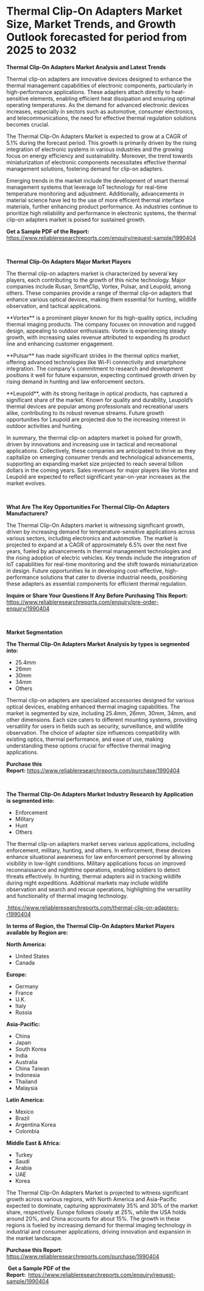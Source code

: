 <p><h1>Thermal Clip-On Adapters Market Size, Market Trends, and Growth Outlook forecasted for period from 2025 to 2032</h1></p><p><strong>Thermal Clip-On Adapters Market Analysis and Latest Trends</strong></p>
<p><p>Thermal clip-on adapters are innovative devices designed to enhance the thermal management capabilities of electronic components, particularly in high-performance applications. These adapters attach directly to heat-sensitive elements, enabling efficient heat dissipation and ensuring optimal operating temperatures. As the demand for advanced electronic devices increases, especially in sectors such as automotive, consumer electronics, and telecommunications, the need for effective thermal regulation solutions becomes crucial.</p><p>The Thermal Clip-On Adapters Market is expected to grow at a CAGR of 5.1% during the forecast period. This growth is primarily driven by the rising integration of electronic systems in various industries and the growing focus on energy efficiency and sustainability. Moreover, the trend towards miniaturization of electronic components necessitates effective thermal management solutions, fostering demand for clip-on adapters.</p><p>Emerging trends in the market include the development of smart thermal management systems that leverage IoT technology for real-time temperature monitoring and adjustment. Additionally, advancements in material science have led to the use of more efficient thermal interface materials, further enhancing product performance. As industries continue to prioritize high reliability and performance in electronic systems, the thermal clip-on adapters market is poised for sustained growth.</p></p>
<p><strong>Get a Sample PDF of the Report:&nbsp;</strong> <a href="https://www.reliableresearchreports.com/enquiry/request-sample/1990404?utm_campaign=1720&utm_medium=2&utm_source=Github&utm_content=ia&utm_term=12042025&utm_id=thermal-clip-on-adapters">https://www.reliableresearchreports.com/enquiry/request-sample/1990404</a></p>
<p>&nbsp;</p>
<p><strong>Thermal Clip-On Adapters Major Market Players</strong></p>
<p><p>The thermal clip-on adapters market is characterized by several key players, each contributing to the growth of this niche technology. Major companies include Rusan, SmartClip, Vortex, Pulsar, and Leupold, among others. These companies provide a range of thermal clip-on adapters that enhance various optical devices, making them essential for hunting, wildlife observation, and tactical applications.</p><p>**Vortex** is a prominent player known for its high-quality optics, including thermal imaging products. The company focuses on innovation and rugged design, appealing to outdoor enthusiasts. Vortex is experiencing steady growth, with increasing sales revenue attributed to expanding its product line and enhancing customer engagement.</p><p>**Pulsar** has made significant strides in the thermal optics market, offering advanced technologies like Wi-Fi connectivity and smartphone integration. The company's commitment to research and development positions it well for future expansion, expecting continued growth driven by rising demand in hunting and law enforcement sectors.</p><p>**Leupold**, with its strong heritage in optical products, has captured a significant share of the market. Known for quality and durability, Leupold’s thermal devices are popular among professionals and recreational users alike, contributing to its robust revenue streams. Future growth opportunities for Leupold are projected due to the increasing interest in outdoor activities and hunting.</p><p>In summary, the thermal clip-on adapters market is poised for growth, driven by innovations and increasing use in tactical and recreational applications. Collectively, these companies are anticipated to thrive as they capitalize on emerging consumer trends and technological advancements, supporting an expanding market size projected to reach several billion dollars in the coming years. Sales revenues for major players like Vortex and Leupold are expected to reflect significant year-on-year increases as the market evolves.</p></p>
<p>&nbsp;</p>
<p><strong>What Are The Key Opportunities For Thermal Clip-On Adapters Manufacturers?</strong></p>
<p><p>The Thermal Clip-On Adapters market is witnessing significant growth, driven by increasing demand for temperature-sensitive applications across various sectors, including electronics and automotive. The market is projected to expand at a CAGR of approximately 6.5% over the next five years, fueled by advancements in thermal management technologies and the rising adoption of electric vehicles. Key trends include the integration of IoT capabilities for real-time monitoring and the shift towards miniaturization in design. Future opportunities lie in developing cost-effective, high-performance solutions that cater to diverse industrial needs, positioning these adapters as essential components for efficient thermal regulation.</p></p>
<p><strong>Inquire or Share Your Questions If Any Before Purchasing This Report:</strong> <a href="https://www.reliableresearchreports.com/enquiry/pre-order-enquiry/1990404?utm_campaign=1720&utm_medium=2&utm_source=Github&utm_content=ia&utm_term=12042025&utm_id=thermal-clip-on-adapters">https://www.reliableresearchreports.com/enquiry/pre-order-enquiry/1990404</a></p>
<p>&nbsp;</p>
<p><strong>Market Segmentation</strong></p>
<p><strong>The Thermal Clip-On Adapters Market Analysis by types is segmented into:</strong></p>
<p><ul><li>25.4mm</li><li>26mm</li><li>30mm</li><li>34mm</li><li>Others</li></ul></p>
<p><p>Thermal clip-on adapters are specialized accessories designed for various optical devices, enabling enhanced thermal imaging capabilities. The market is segmented by size, including 25.4mm, 26mm, 30mm, 34mm, and other dimensions. Each size caters to different mounting systems, providing versatility for users in fields such as security, surveillance, and wildlife observation. The choice of adapter size influences compatibility with existing optics, thermal performance, and ease of use, making understanding these options crucial for effective thermal imaging applications.</p></p>
<p><strong>Purchase this Report:&nbsp;</strong><a href="https://www.reliableresearchreports.com/purchase/1990404?utm_campaign=1720&utm_medium=2&utm_source=Github&utm_content=ia&utm_term=12042025&utm_id=thermal-clip-on-adapters">https://www.reliableresearchreports.com/purchase/1990404</a></p>
<p>&nbsp;</p>
<p><strong>The Thermal Clip-On Adapters Market Industry Research by Application is segmented into:</strong></p>
<p><ul><li>Enforcement</li><li>Military</li><li>Hunt</li><li>Others</li></ul></p>
<p><p>The thermal clip-on adapters market serves various applications, including enforcement, military, hunting, and others. In enforcement, these devices enhance situational awareness for law enforcement personnel by allowing visibility in low-light conditions. Military applications focus on improved reconnaissance and nighttime operations, enabling soldiers to detect threats effectively. In hunting, thermal adapters aid in tracking wildlife during night expeditions. Additional markets may include wildlife observation and search and rescue operations, highlighting the versatility and functionality of thermal imaging technology.</p></p>
<p><a href="https://www.reliableresearchreports.com/thermal-clip-on-adapters-r1990404?utm_campaign=1720&utm_medium=2&utm_source=Github&utm_content=ia&utm_term=12042025&utm_id=thermal-clip-on-adapters">&nbsp;https://www.reliableresearchreports.com/thermal-clip-on-adapters-r1990404</a></p>
<p><strong>In terms of Region, the Thermal Clip-On Adapters Market Players available by Region are:</strong></p>
<p>
    <p> <strong> North America: </strong>
        <ul>
            <li>United States</li>
            <li>Canada</li>
        </ul>
        </p> 
    <p> <strong> Europe: </strong>
        <ul>
            <li>Germany</li>
            <li>France</li>
            <li>U.K.</li>
            <li>Italy</li>
            <li>Russia</li>
        </ul>
        </p> 
    <p> <strong> Asia-Pacific: </strong>
        <ul>
            <li>China</li>
            <li>Japan</li>
            <li>South Korea</li>
            <li>India</li>
            <li>Australia</li>
            <li>China Taiwan</li>
            <li>Indonesia</li>
            <li>Thailand</li>
            <li>Malaysia</li>
        </ul>
        </p> 
    <p> <strong> Latin America: </strong>
        <ul>
            <li>Mexico</li>
            <li>Brazil</li>
            <li>Argentina Korea</li>
            <li>Colombia</li>
        </ul>
        </p> 
    <p> <strong> Middle East & Africa: </strong>
        <ul>
            <li>Turkey</li>
            <li>Saudi</li>
            <li>Arabia</li>
            <li>UAE</li>
            <li>Korea</li>
        </ul>
    </p>
    </p>
<p><p>The Thermal Clip-On Adapters Market is projected to witness significant growth across various regions, with North America and Asia-Pacific expected to dominate, capturing approximately 35% and 30% of the market share, respectively. Europe follows closely at 25%, while the USA holds around 20%, and China accounts for about 15%. The growth in these regions is fueled by increasing demand for thermal imaging technology in industrial and consumer applications, driving innovation and expansion in the market landscape.</p></p>
<p><strong>Purchase this Report: </strong><a href="https://www.reliableresearchreports.com/purchase/1990404?utm_campaign=1720&utm_medium=2&utm_source=Github&utm_content=ia&utm_term=12042025&utm_id=thermal-clip-on-adapters">https://www.reliableresearchreports.com/purchase/1990404</a></p>
<p>&nbsp;<strong>Get a Sample PDF of the Report:&nbsp;&nbsp;</strong><a href="https://www.reliableresearchreports.com/enquiry/request-sample/1990404?utm_campaign=1720&utm_medium=2&utm_source=Github&utm_content=ia&utm_term=12042025&utm_id=thermal-clip-on-adapters">https://www.reliableresearchreports.com/enquiry/request-sample/1990404</a></p>
<p><strong></strong></p>
<p><p></p><p></p><p></p></p>